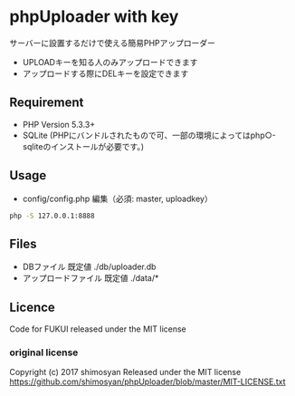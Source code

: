 # phpUploader with key

サーバーに設置するだけで使える簡易PHPアップローダー

- UPLOADキーを知る人のみアップロードできます
- アップロードする際にDELキーを設定できます

## Requirement

- PHP Version 5.3.3+
- SQLite (PHPにバンドルされたもので可、一部の環境によってはphp○-sqliteのインストールが必要です。)

## Usage

- config/config.php 編集（必須: master, uploadkey）

```sh
php -S 127.0.0.1:8888
```

## Files

- DBファイル 既定値 ./db/uploader.db
- アップロードファイル 既定値 ./data/*

## Licence

Code for FUKUI released under the MIT license

### original license

Copyright (c) 2017 shimosyan
Released under the MIT license
<https://github.com/shimosyan/phpUploader/blob/master/MIT-LICENSE.txt>
